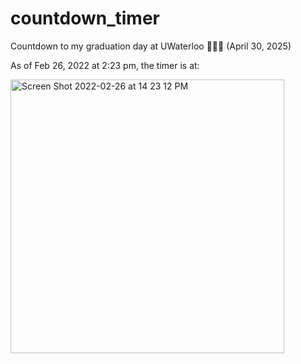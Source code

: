 # countdown_timer
Countdown to my graduation day at UWaterloo 👩🏻‍🎓 (April 30, 2025)

As of Feb 26, 2022 at 2:23 pm, the timer is at:

<img width="438" alt="Screen Shot 2022-02-26 at 14 23 12 PM" src="https://user-images.githubusercontent.com/73370828/155856383-d1a76fd4-21dc-48d1-abe5-bc3499062437.png">
